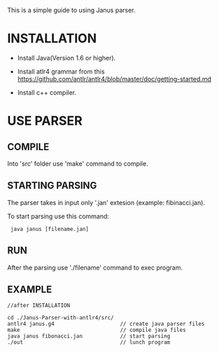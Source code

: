 This is a simple guide to using Janus parser.

# INSTALLATION

- Install Java(Version 1.6 or higher).

- Install atlr4 grammar from this https://github.com/antlr/antlr4/blob/master/doc/getting-started.md

- Install c++ compiler.

# USE PARSER

## COMPILE

Into 'src' folder use 'make' command to compile.

## STARTING PARSING

The parser takes in input only '.jan' extesion (example: fibinacci.jan).

To start parsing use this command:
    
     java janus [filename.jan]
     
## RUN

After the parsing use './filename' command to exec program.

## EXAMPLE

    //after INSTALLATION
    
    cd ./Janus-Parser-with-antlr4/src/
    antlr4 janus.g4                     // create java parser files
    make                                // compile java files
    java janus fibonacci.jan            // start parsing
    ./out                               // lunch program
    
    
